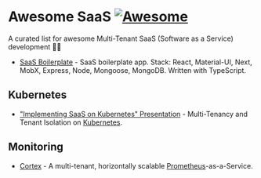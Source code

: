 # Awesome SaaS [![Awesome](https://cdn.rawgit.com/sindresorhus/awesome/d7305f38d29fed78fa85652e3a63e154dd8e8829/media/badge.svg)](https://github.com/sindresorhus/awesome)

A curated list for awesome Multi-Tenant SaaS (Software as a Service) development 🐕‍🔥

* [SaaS Boilerplate](https://github.com/async-labs/saas) - SaaS boilerplate app. Stack: React, Material-UI, Next, MobX, Express, Node, Mongoose, MongoDB. Written with TypeScript.

## Kubernetes

* ["Implementing SaaS on Kubernetes" Presentation](https://events.linuxfoundation.org/wp-content/uploads/2018/02/Implementing-SaaS-on-Kubernetes-Michael-Knapp-Andrew-Gao-Capital-One.pdf) - Multi-Tenancy and Tenant Isolation on [Kubernetes](https://kubernetes.io/).

## Monitoring

* [Cortex](https://github.com/cortexproject/cortex) - A multi-tenant, horizontally scalable [Prometheus](https://prometheus.io/)-as-a-Service.
